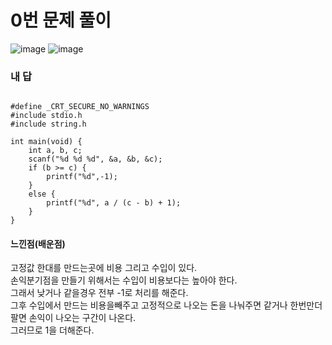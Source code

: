 # 0번 문제 풀이
![image](https://user-images.githubusercontent.com/81015704/119262435-34702800-bc16-11eb-83d2-dd41ca36a7e9.png)
![image](https://user-images.githubusercontent.com/81015704/119262501-79945a00-bc16-11eb-8504-f712f61479ba.png)

### 내 답
<pre><code>
#define _CRT_SECURE_NO_WARNINGS
#include stdio.h
#include string.h

int main(void) {
	int a, b, c;
	scanf("%d %d %d", &a, &b, &c);
	if (b >= c) {
		printf("%d",-1);
	}
	else {
		printf("%d", a / (c - b) + 1);
	}
}
</code></pre>


#### 느낀점(배운점)
고정값 한대를 만드는곳에 비용 그리고 수입이 있다.<br>
손익분기점을 만들기 위해서는 수입이 비용보다는 높아야 한다.<br>
그래서 낮거나 같을경우 전부 -1로 처리를 해준다.<br>
그후 수입에서 만드는 비용을빼주고 고정적으로 나오는 돈을 나눠주면 같거나 한번만더 팔면 손익이 나오는 구간이 나온다.<br>
그러므로 1을 더해준다.
